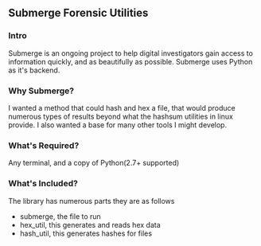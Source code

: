 ## Submerge Forensic Utilities

### Intro
Submerge is an ongoing project to help digital investigators gain access to information quickly, and as beautifully as possible. Submerge uses Python as it's backend. 

### Why Submerge?
I wanted a method that could hash and hex a file, that would produce numerous types of results beyond what the hashsum utilities in linux provide. I also wanted a base for many other tools I might develop.

### What's Required?
Any terminal, and a copy of Python(2.7+ supported)

### What's Included?
The library has numerous parts they are as follows

- submerge, the file to run
- hex_util, this generates and reads hex data
- hash_util, this generates hashes for files

